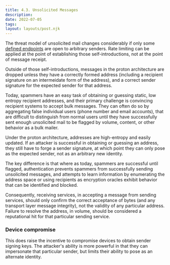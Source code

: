 ```yaml
---
title: 4.3. Unsolicited Messages
description: 
date: 2022-07-05
tags:
layout: layouts/post.njk
---
```

The threat model of unsolicited mail changes considerably if only some [defined endpoints](/posts/5.2-Self-introductions) are open to arbitrary senders. Rate limiting can be applied at the point of establishing those self-introductions, not at the point of message receipt.

Outside of those self-introductions, messages in the proton architecture are dropped unless they have a correctly formed address (including a recipient signature on an intermeidate form of the address), and a correct sender signature for the expected sender for that address.

Today, spammers have an easy task of obtaining or guessing static, low entropy recipient addresses, and their primary challenge is convincing recipient systems to accept bulk messages. They can often do so by aggregating false individual users (phone number and email accounts), that are difficult to distinguish from normal users until they have successfully sent enough unsolicited mail to be flagged by volume, content, or other behavior as a bulk mailer.

Under the proton architecture, addresses are high-entropy and easily updated. If an attacker is successful in obtaining or guessing an address, they still have to forge a sender signature, at which point they can only pose as the expected sender, not as an arbitrary new identity.

The key difference is that where as today, spammers are successful until flagged, authentication prevents spammers from successfully sending unsolicited messages, and attempts to learn information by enumerating the address space or using recipients as encryption oracles exhibit behavior that can be identified and blocked.

Consequently, receiving services, in accepting a message from sending services, should only confirm the correct acceptance of bytes (and any transport layer message integrity), not the validity of any particular address. Failure to resolve the address, in volume, should be considered a reputational hit for that particular sending service.

### Device compromise
This does raise the incentive to compromise devices to obtain sender signing keys. The attacker's ability is more powerful in that they can impersonate that particular sender, but limits their ability to pose as an alternate identity.

